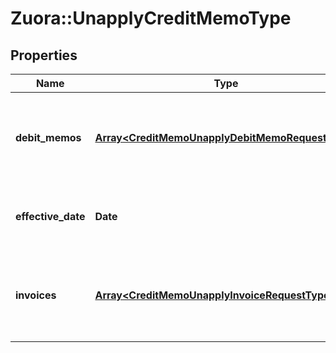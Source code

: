 # Zuora::UnapplyCreditMemoType

## Properties
Name | Type | Description | Notes
------------ | ------------- | ------------- | -------------
**debit_memos** | [**Array&lt;CreditMemoUnapplyDebitMemoRequestType&gt;**](CreditMemoUnapplyDebitMemoRequestType.md) | Container for debit memos that the credit memo is unapplied from.  | [optional] 
**effective_date** | **Date** | The date when the credit memo is unapplied.  | [optional] 
**invoices** | [**Array&lt;CreditMemoUnapplyInvoiceRequestType&gt;**](CreditMemoUnapplyInvoiceRequestType.md) | Container for invoices that the credit memo is unapplied from.  | [optional] 


